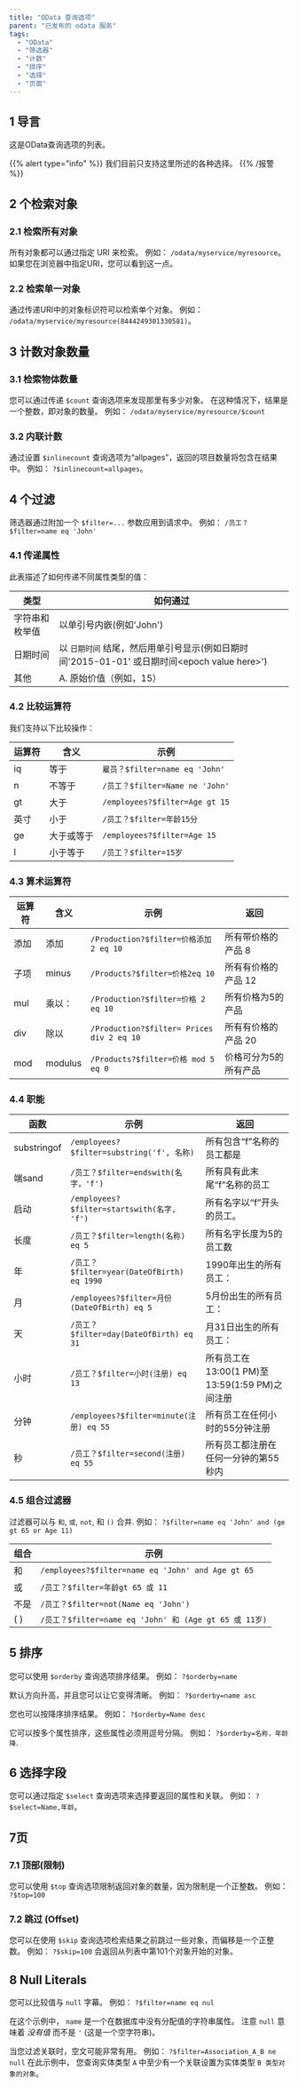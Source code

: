 ```yaml
---
title: "OData 查询选项"
parent: "已发布的 odata 服务"
tags:
  - "OData"
  - "筛选器"
  - "计数"
  - "排序"
  - "选择"
  - "页面"
---
```


## 1 导言

这是OData查询选项的列表。

{{% alert type="info" %}}
我们目前只支持这里所述的各种选择。
{{% /报警 %}}

## 2 个检索对象

### 2.1 检索所有对象

所有对象都可以通过指定 URI 来检索。 例如： `/odata/myservice/myresource`。 如果您在浏览器中指定URI，您可以看到这一点。

### 2.2 检索单一对象

通过传递URI中的对象标识符可以检索单个对象。 例如： `/odata/myservice/myresource(8444249301330581)`。

## 3 计数对象数量

### 3.1 检索物体数量

您可以通过传递 `$count` 查询选项来发现那里有多少对象。 在这种情况下，结果是一个整数，即对象的数量。 例如： `/odata/myservice/myresource/$count`

### 3.2 内联计数

通过设置 `$inlinecount` 查询选项为“allpages”，返回的项目数量将包含在结果中。 例如： `?$inlinecount=allpages`。

## 4 个过滤

筛选器通过附加一个 `$filter=...` 参数应用到请求中。 例如： `/员工？$filter=name eq 'John'`

### 4.1 传递属性

此表描述了如何传递不同属性类型的值：

| 类型      | 如何通过                                                                                |
| ------- | ----------------------------------------------------------------------------------- |
| 字符串和枚举值 | 以单引号内嵌(例如'John')                                                                    |
| 日期时间    | 以 `日期时间` 结尾，然后用单引号显示(例如日期时间'2015-01-01' 或日期时间&lt;epoch value here&gt;') |
| 其他      | A. 原始价值（例如，15）                                                                      |

### 4.2 比较运算符

我们支持以下比较操作：

| 运算符 | 含义    | 示例                             |
| --- | ----- | ------------------------------ |
| iq  | 等于    | `雇员？$filter=name eq 'John'`    |
| n   | 不等于   | `/员工？$filter=Name ne 'John'`   |
| gt  | 大于    | `/employees?$filter=Age gt 15` |
| 英寸  | 小于    | `/员工？$filter=年龄15分`            |
| ge  | 大于或等于 | `/employees?$filter=Age 15`    |
| l   | 小于等于  | `/员工？$filter=15岁`              |


### 4.3 算术运算符

| 运算符 | 含义      | 示例                                        | 返回          |
| --- | ------- | ----------------------------------------- | ----------- |
| 添加  | 添加      | `/Production?$filter=价格添加 2 eq 10`        | 所有带价格的产品 8  |
| 子项  | minus   | `/Products?$filter=价格2eq 10`              | 所有有价格的产品 12 |
| mul | 乘以：     | `/Production?$filter=价格 2 eq 10`          | 所有价格为5的产品   |
| div | 除以      | `/Production?$filter= Prices div 2 eq 10` | 所有有价格的产品 20 |
| mod | modulus | `/Products?$filter=价格 mod 5 eq 0`         | 价格可分为5的所有产品 |

### 4.4 职能

| 函数          | 示例                                        | 返回                                  |
| ----------- | ----------------------------------------- | ----------------------------------- |
| substringof | `/employees?$filter=substring('f', 名称)`   | 所有包含“f”名称的员工都是                      |
| 端sand       | `/员工？$filter=endswith(名字，'f')`            | 所有具有此末尾“f”名称的员工                     |
| 启动          | `/employees?$filter=startswith(名字, 'f')`  | 所有名字以“f”开头的员工。                      |
| 长度          | `/员工？$filter=length(名称) eq 5`             | 所有名字长度为5的员工数                        |
| 年           | `/员工？$filter=year(DateOfBirth) eq 1990`   | 1990年出生的所有员工：                       |
| 月           | `/employees?$filter=月份(DateOfBirth) eq 5` | 5月份出生的所有员工：                         |
| 天           | `/员工？$filter=day(DateOfBirth) eq 31`      | 月31日出生的所有员工：                        |
| 小时          | `/员工？$filter=小时(注册) eq 13`                | 所有员工在13:00(1 PM)至13:59(1:59 PM)之间注册 |
| 分钟          | `/employees?$filter=minute(注册) eq 55`     | 所有员工在任何小时的55分钟注册                    |
| 秒           | `/员工？$filter=second(注册) eq 55`            | 所有员工都注册在任何一分钟的第55秒内                 |

### 4.5 组合过滤器

过滤器可以与 `和`, `或`, `not`, 和 `()` 合并. 例如： `?$filter=name eq 'John' and (ge gt 65 or Age 11)`

| 组合  | 示例                                                |
| --- | ------------------------------------------------- |
| 和   | `/employees?$filter=name eq 'John' and Age gt 65` |
| 或   | `/员工？$filter=年龄gt 65 或 11`                        |
| 不是  | `/员工？$filter=not(Name eq 'John')`                 |
| ( ) | `/员工？$filter=name eq 'John' 和 (Age gt 65 或 11岁)`  |

## 5 排序

您可以使用 `$orderby` 查询选项排序结果。 例如： `?$orderby=name`

默认方向升高，并且您可以让它变得清晰。 例如： `?$orderby=name asc`

您也可以按降序排序结果。 例如： `?$orderby=Name desc`

它可以按多个属性排序，这些属性必须用逗号分隔。 例如： `?$orderby=名称，年龄降`.

## 6 选择字段

您可以通过指定 `$select` 查询选项来选择要返回的属性和关联。 例如： `?$select=Name,年龄`。

## 7页

### 7.1 顶部(限制)

您可以使用 `$top` 查询选项限制返回对象的数量，因为限制是一个正整数。 例如： `?$top=100`

### 7.2 跳过 (Offset)

您可以在使用 `$skip` 查询选项检索结果之前跳过一些对象，而偏移是一个正整数。 例如： `?$skip=100` 会返回从列表中第101个对象开始的对象。

## 8 Null Literals

您可以比较值与 `null` 字幕。 例如： `?$filter=name eq nul`

在这个示例中， `name` 是一个在数据库中没有分配值的字符串属性。 注意 `null` 意味着 *没有值* 而不是 `'` (这是一个空字符串)。

当您过滤关联时，空文可能非常有用。 例如： `?$filter=Association_A_B ne null` 在此示例中， 您查询实体类型 `A` 中至少有一个关联设置为实体类型 `B 类型对象的对象`。
